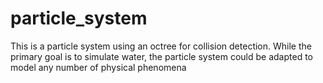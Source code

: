 # particle_system
This is a particle system using an octree for collision detection. While the primary goal is to simulate water, the particle system could be adapted to model any number of physical phenomena
